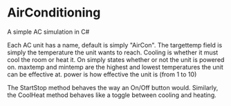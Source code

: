 # AirConditioning
A simple AC simulation in C#

Each AC unit has a name, default is simply "AirCon".
The targettemp field is simply the temperature the unit wants to reach.
Cooling is whether it must cool the room or heat it.
On simply states whether or not the unit is powered on.
maxtemp and mintemp are the highest and lowest temperatures the unit can be effective at.
power is how effective the unit is (from 1 to 10)

The StartStop method behaves the way an On/Off button would.
Similarly, the CoolHeat method behaves like a toggle between cooling and heating.
